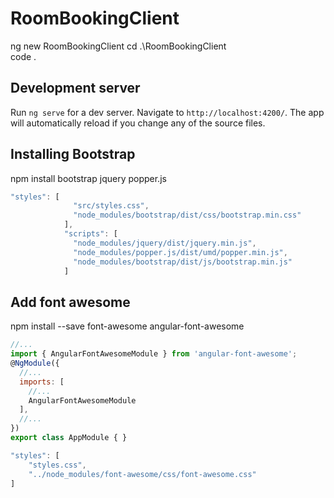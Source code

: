 # RoomBookingClient

ng new RoomBookingClient
cd .\RoomBookingClient\
code .

## Development server

Run `ng serve` for a dev server. Navigate to `http://localhost:4200/`. The app will automatically reload if you change any of the source files.

## Installing Bootstrap

npm install bootstrap jquery popper.js

``` javascript
"styles": [
              "src/styles.css",
              "node_modules/bootstrap/dist/css/bootstrap.min.css"
            ],
            "scripts": [
              "node_modules/jquery/dist/jquery.min.js",
              "node_modules/popper.js/dist/umd/popper.min.js",
              "node_modules/bootstrap/dist/js/bootstrap.min.js"
            ]
```

## Add font awesome

npm install --save font-awesome angular-font-awesome

```javascript
//...
import { AngularFontAwesomeModule } from 'angular-font-awesome';
@NgModule({
  //...
  imports: [
    //...
    AngularFontAwesomeModule
  ],
  //...
})
export class AppModule { }

```

``` javascript
"styles": [
    "styles.css",
    "../node_modules/font-awesome/css/font-awesome.css"
]
```
